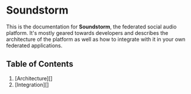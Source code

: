 # Soundstorm

This is the documentation for **Soundstorm**, the federated social audio
platform. It's mostly geared towards developers and describes the
architecture of the platform as well as how to integrate with it in your
own federated applications.

## Table of Contents

1. [Architecture][]
2. [Integration][]
